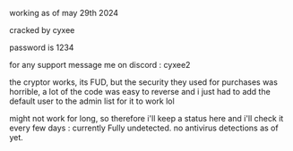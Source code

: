 working as of may 29th 2024


cracked by cyxee

password is 1234

for any support message me on discord : cyxee2

the cryptor works, its FUD, but the security they used for purchases was horrible, a lot of the code was easy to reverse and i just had to add the default user to the admin list for it to work lol


might not work for long, so therefore i'll keep a status here and i'll check it every few days : 
currently Fully undetected. no antivirus detections as of yet.
